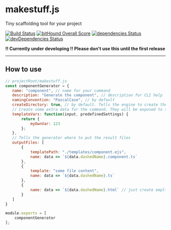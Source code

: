 # makestuff.js
Tiny scaffolding tool for your project

[![Build Status](https://travis-ci.org/arodik/makestuff.js.svg?branch=master)](https://travis-ci.org/arodik/makestuff.js)
[![bitHound Overall Score](https://www.bithound.io/github/arodik/makestuff.js/badges/score.svg)](https://www.bithound.io/github/arodik/makestuff.js)
[![dependencies Status](https://david-dm.org/arodik/makestuff.js/status.svg)](https://david-dm.org/arodik/makestuff.js)
[![devDependencies Status](https://david-dm.org/arodik/makestuff.js/dev-status.svg)](https://david-dm.org/arodik/makestuff.js?type=dev)

**!! Currently under developing !! Please don't use this until the first release**

----------------

## How to use

```js
// projectRoot/makestuff.js
const componentGenerator = {
   name: "component", // name for your command
   description: "Generate the component", // description for CLI help
   namingConvention: "PascalCase", // by default
   createDirectory: true, // by default. Tells the engine to create the folder, name based on naming convention
   // Create some extra data for the command. They will be exposed to the templates inside the object called `custom`
   templateVars: function(input, predefinedSettings) {
       return {
           myOwnVar: 123
       };
   },
   // Tells the generator where to put the result files
   outputFiles: [
       {
           templatePath: "./templates/component.ejs",
           name: data => `${data.dashedName}.component.ts`
       },
       {
           template: "some file content",
           name: data => `${data.dashedName}.ts`
       },
       {
           name: data => `${data.dashedName}.html` // just create emplty file
       }
   ]
}

module.exports = [
    componentGenerator
];
```
